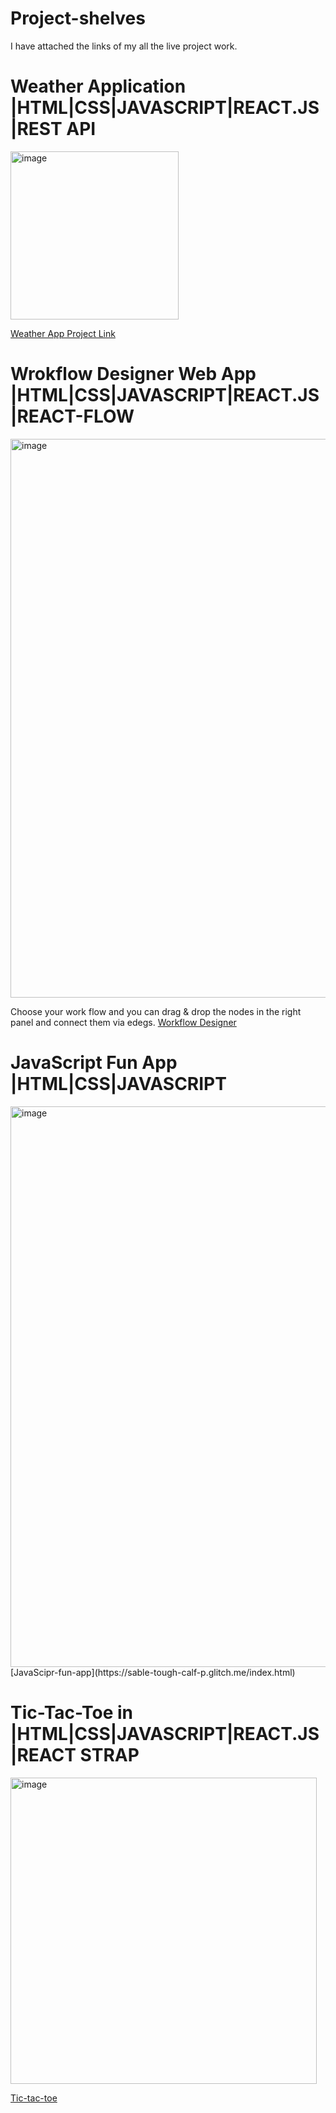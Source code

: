 # Project-shelves
I have attached the links of my all the live project work.

# Weather Application |HTML|CSS|JAVASCRIPT|REACT.JS|REST API
<img width="269" alt="image" src="https://user-images.githubusercontent.com/69087455/235450069-aca24b47-d803-499a-9d0b-3622323f58f5.png">

[Weather App Project Link](https://calm-crisp-3ce913.netlify.app/)

# Wrokflow Designer Web App |HTML|CSS|JAVASCRIPT|REACT.JS|REACT-FLOW
<img width="894" alt="image" src="https://user-images.githubusercontent.com/69087455/235450184-9927a6a8-04ad-45f2-b907-c4cb31815f9a.png">

Choose your work flow and you can drag & drop the nodes in the right panel and connect them via edegs.
[Workflow Designer](https://glistening-bublanina-6af08d.netlify.app/)


# JavaScript Fun App |HTML|CSS|JAVASCRIPT

<img width="897" alt="image" src="https://user-images.githubusercontent.com/69087455/235450529-9aef6885-f6f6-4058-af89-91c5d74bdf1c.png">
[JavaScipr-fun-app](https://sable-tough-calf-p.glitch.me/index.html)

# Tic-Tac-Toe in |HTML|CSS|JAVASCRIPT|REACT.JS|REACT STRAP

<img width="490" alt="image" src="https://user-images.githubusercontent.com/69087455/235450889-7783741a-00e8-40cf-aa21-0c9140108e37.png">

[Tic-tac-toe](https://shilpirana922.github.io/tic-tac-toe/)
